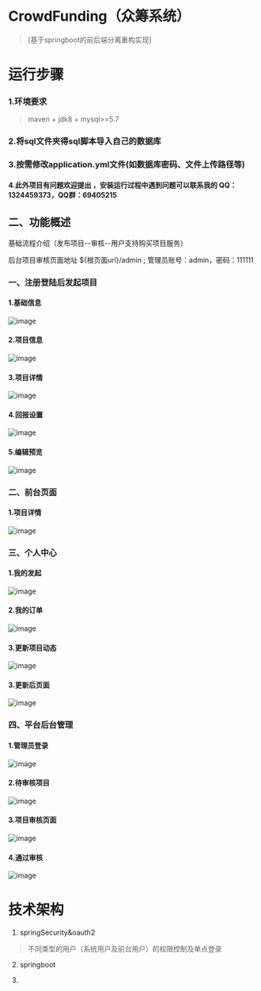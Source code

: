 # CrowdFunding（众筹系统）

> [基于springboot的前后端分离重构实现]
> 

# 运行步骤
### 1.环境要求
> maven + jdk8 + mysql>=5.7
### 2.将sql文件夹得sql脚本导入自己的数据库
### 3.按需修改application.yml文件(如数据库密码、文件上传路径等)

#### 4.此外项目有问题欢迎提出 ，安装运行过程中遇到问题可以联系我的 QQ：1324459373，QQ群：69405215



## 二、功能概述

基础流程介绍（发布项目--审核--用户支持购买项目服务）

后台项目审核页面地址  ${根页面url}/admin   ; 管理员账号：admin，密码：111111

### 一、注册登陆后发起项目
#### 1.基础信息
![image](http://oos.yeee.vip/1.%E5%8F%91%E8%B5%B7%E9%A1%B9%E7%9B%AE-%E5%9F%BA%E7%A1%80%E4%BF%A1%E6%81%AF.png)
#### 2.项目信息
![image](http://oos.yeee.vip/2.%E5%8F%91%E8%B5%B7%E9%A1%B9%E7%9B%AE-%E9%A1%B9%E7%9B%AE%E4%BF%A1%E6%81%AF.png)
#### 3.项目详情
![image](http://oos.yeee.vip/3.%E5%8F%91%E8%B5%B7%E9%A1%B9%E7%9B%AE-%E9%A1%B9%E7%9B%AE%E8%AF%A6%E6%83%85.png)
#### 4.回报设置
![image](http://oos.yeee.vip/4.%E5%8F%91%E8%B5%B7%E9%A1%B9%E7%9B%AE-%E5%9B%9E%E6%8A%A5%E8%AE%BE%E7%BD%AE.png)
#### 5.编辑预览
![image](http://oos.yeee.vip/5.%E5%8F%91%E8%B5%B7%E9%A1%B9%E7%9B%AE-%E7%BC%96%E8%BE%91%E9%A2%84%E8%A7%88.png)

### 二、前台页面
#### 1.项目详情
![image](http://oos.yeee.vip/13.%E6%B5%8B%E8%AF%95%E9%A1%B9%E7%9B%AE%20-%E8%AF%A6%E6%83%85%E9%A1%B5.png)
### 三、个人中心
#### 1.我的发起
![image](http://oos.yeee.vip/6.%E4%B8%AA%E4%BA%BA%E4%BF%A1%E6%81%AF-%E6%88%91%E7%9A%84%E5%8F%91%E8%B5%B7.png)
#### 2.我的订单
![image](http://oos.yeee.vip/14.%E4%B8%AA%E4%BA%BA%E4%BF%A1%E6%81%AF-%E6%88%91%E7%9A%84%E8%AE%A2%E5%8D%95.png)
#### 3.更新项目动态
![image](http://oos.yeee.vip/11.%E5%8F%91%E8%B5%B7%E8%80%85%E6%9B%B4%E6%96%B0%E9%A1%B9%E7%9B%AE%E5%8A%A8%E6%80%81.png)
#### 3.更新后页面
![image](http://oos.yeee.vip/12.%E6%9B%B4%E6%96%B0%E8%BF%9B%E5%B1%95%E5%90%8E.png)

### 四、平台后台管理
#### 1.管理员登录
![image](http://oos.yeee.vip/7.%E7%AE%A1%E7%90%86%E5%91%98%E7%99%BB%E9%99%86%E9%A1%B5%E9%9D%A2.png)
#### 2.待审核项目
![image](http://oos.yeee.vip/8.%E5%90%8E%E5%8F%B0%E7%AE%A1%E7%90%86%E4%B8%AD%E5%BF%83-%E5%BE%85%E5%AE%A1%E6%A0%B8%E9%A1%B9%E7%9B%AE.png)
#### 3.项目审核页面
![image](http://oos.yeee.vip/9.%E9%A1%B9%E7%9B%AE%E5%AE%A1%E6%A0%B8%E9%A1%B5%E9%9D%A2.png)
#### 4.通过审核
![image](http://oos.yeee.vip/10.%E9%80%9A%E8%BF%87%E5%AE%A1%E6%A0%B8.png)



# 技术架构

1. springSecurity&oauth2
> 不同类型的用户（系统用户及前台用户）的权限控制及单点登录
> 

2. springboot

3.